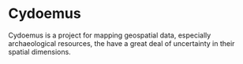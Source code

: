 Cydoemus
========

Cydoemus is a project for mapping geospatial data, especially archaeological resources, the have a great deal of uncertainty in their spatial dimensions. 